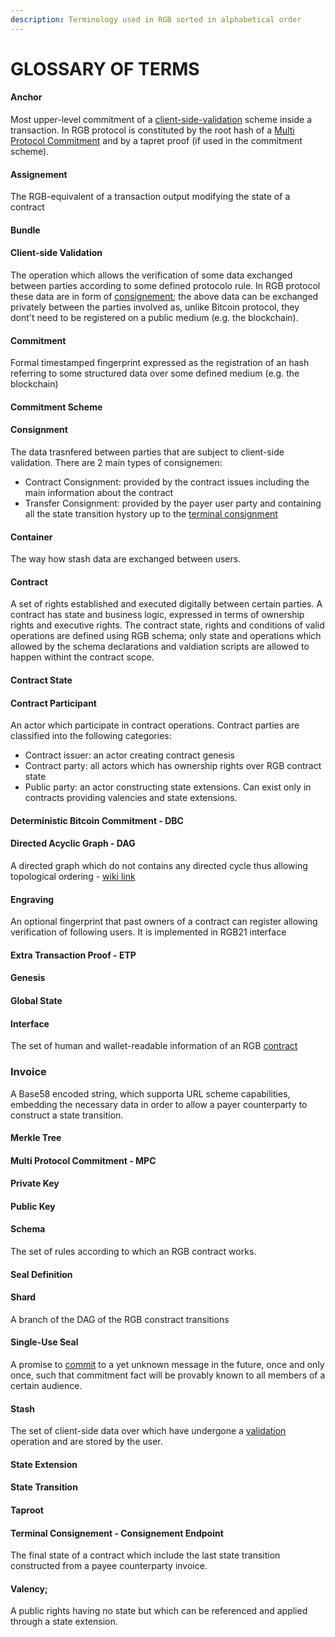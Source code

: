 ```yaml
---
description: Terminology used in RGB sorted in alphabetical order
---
```


# GLOSSARY OF TERMS

#### Anchor

Most upper-level commitment of a [client-side-validation](#client-side-validation) scheme inside a transaction. In RGB protocol is constituted by the root hash of a [Multi Protocol Commitment](#) and by a tapret proof (if used in the commitment scheme). 

#### Assignement

The RGB-equivalent of a transaction output modifying the state of a contract

#### Bundle


#### Client-side Validation

The operation which allows the verification of some data exchanged between parties according to some defined protocolo rule. In RGB protocol these data are in form of [consignement](#consignment); the above data can be exchanged privately between the parties involved as, unlike Bitcoin protocol, they dont't need to be registered on a public medium (e.g. the blockchain).

#### Commitment

Formal timestamped fingerprint expressed as the registration of an hash referring to some structured data over some defined medium (e.g. the blockchain)

#### Commitment Scheme

#### Consignment
The data trasnfered between parties that are subject to client-side validation. There are 2 main types of consignemen:
* Contract Consignment: provided by the contract issues including the main information about the contract
* Transfer Consignment: provided by the payer user party and containing all the state transition hystory up to the [terminal consignment]()

#### Container

The way how stash data are exchanged between users.

#### Contract

A set of rights established and executed digitally between certain parties. A contract has state and business logic, expressed in terms of ownership rights and executive rights. The contract state, rights and conditions of valid operations are defined using RGB schema; only state and operations which allowed by the schema declarations and valdiation scripts are allowed to happen withint the contract scope.

#### Contract State



#### Contract Participant

An actor which participate in contract operations. Contract parties are classified into the following categories:

* Contract issuer: an actor creating contract genesis
* Contract party: all actors which has ownership rights over RGB contract state
* Public party: an actor constructing state extensions. Can exist only in contracts providing valencies and state extensions.


#### Deterministic Bitcoin Commitment - DBC

#### Directed Acyclic Graph - DAG

A directed graph which do not contains any directed cycle thus allowing topological ordering - [wiki link](https://en.wikipedia.org/wiki/Directed\_acyclic\_graph)

#### Engraving

An optional fingerprint that past owners of a contract can register allowing verification of following users. It is implemented in RGB21 interface

#### Extra Transaction Proof - ETP

#### Genesis

#### Global State

#### Interface

The set of human and wallet-readable information of an RGB [contract](#contract)

### Invoice

A Base58 encoded string, which supporta URL scheme capabilities, embedding the necessary data in order to allow a payer counterparty to construct a state transition.

#### Merkle Tree

#### Multi Protocol Commitment - MPC

#### Private Key

#### Public Key

#### Schema

The set of rules according to which an RGB contract works.

#### Seal Definition

#### Shard

A branch of the DAG of the RGB constract transitions

#### Single-Use Seal

A promise to [commit](#commitment) to a yet unknown message in the future, once and only once, such that commitment fact will be provably known to all members of a certain audience.

#### Stash

The set of client-side data over which have undergone a [validation](glossary-of-terms.md#client-side-validation) operation and are stored by the user.

#### State Extension

#### State Transition

#### Taproot

#### Terminal Consignement - Consignement Endpoint

The final state of a contract which include the last state transition constructed from a payee counterparty invoice.


#### Valency;

A public rights having no state but which can be referenced and  applied through a state extension.
